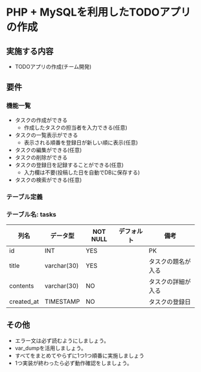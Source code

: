 # PHP + MySQLを利用したTODOアプリの作成

## 実施する内容
- TODOアプリの作成(チーム開発)

## 要件
### 機能一覧
- タスクの作成ができる
  - 作成したタスクの担当者を入力できる(任意)
- タスクの一覧表示ができる
  - 表示される順番を登録日が新しい順に表示(任意)
- タスクの編集ができる(任意)
- タスクの削除ができる
- タスクの登録日を記録することができる(任意)
  - 入力欄は不要(投稿した日を自動でDBに保存する)
- タスクの検索ができる(任意)

### テーブル定義
### テーブル名: tasks
| 列名        | データ型    | NOT NULL | デフォルト | 備考                 |
| ----------- | ----------- | -------- | ---------- | -------------------- |
| id          | INT         | YES      |            | PK                   |
| title       | varchar(30) | YES      |            | タスクの題名が入る   |
| contents    | varchar(30) | NO       |            | タスクの詳細が入る   |
| created_at  | TIMESTAMP   | NO       |            | タスクの登録日       |


## その他
- エラー文は必ず読むようにしましょう。
- var_dumpを活用しましょう。
- すべてをまとめてやらずに1つ1つ順番に実施しましょう
- 1つ実装が終わったら必ず動作確認をしましょう。

